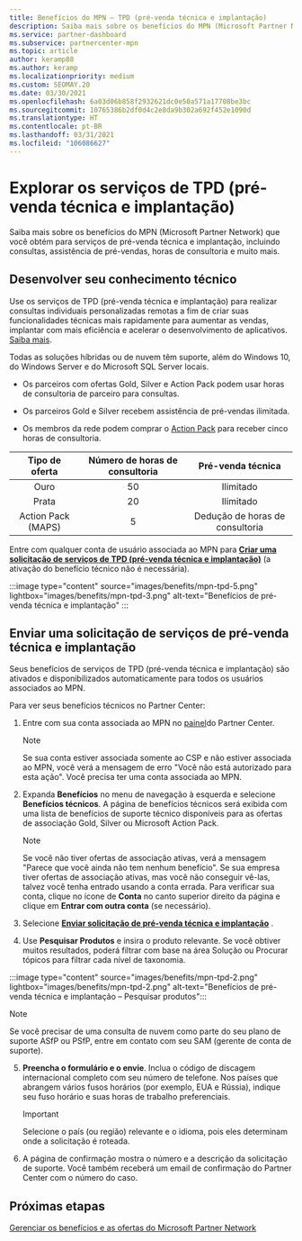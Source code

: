 ```yaml
---
title: Benefícios do MPN – TPD (pré-venda técnica e implantação)
description: Saiba mais sobre os benefícios do MPN (Microsoft Partner Network) para serviços de TPD (pré-venda técnica e implantação)
ms.service: partner-dashboard
ms.subservice: partnercenter-mpn
ms.topic: article
author: keramp88
ms.author: keramp
ms.localizationpriority: medium
ms.custom: SEOMAY.20
ms.date: 03/30/2021
ms.openlocfilehash: 6a03d06b858f2932621dc0e50a571a17708be3bc
ms.sourcegitcommit: 10765386b2df0d4c2e8da9b302a692f452e1090d
ms.translationtype: HT
ms.contentlocale: pt-BR
ms.lasthandoff: 03/31/2021
ms.locfileid: "106086627"
---
```

# <a name="explore-technical-presales-and-deployment-services-tpd"></a>Explorar os serviços de TPD (pré-venda técnica e implantação) 

Saiba mais sobre os benefícios do MPN (Microsoft Partner Network) que você obtém para serviços de pré-venda técnica e implantação, incluindo consultas, assistência de pré-vendas, horas de consultoria e muito mais.

## <a name="develop-your-technical-know-how"></a>Desenvolver seu conhecimento técnico

Use os serviços de TPD (pré-venda técnica e implantação) para realizar consultas individuais personalizadas remotas a fim de criar suas funcionalidades técnicas mais rapidamente para aumentar as vendas, implantar com mais eficiência e acelerar o desenvolvimento de aplicativos. [Saiba mais](https://aka.ms/TPD).

Todas as soluções híbridas ou de nuvem têm suporte, além do Windows 10, do Windows Server e do Microsoft SQL Server locais. 

- Os parceiros com ofertas Gold, Silver e Action Pack podem usar horas de consultoria de parceiro para consultas. 

- Os parceiros Gold e Silver recebem assistência de pré-vendas ilimitada. 

- Os membros da rede podem comprar o [Action Pack](https://partner.microsoft.com/membership/action-pack) para receber cinco horas de consultoria.  

|     Tipo de oferta    | Número de horas de consultoria |   Pré-venda técnica   |
|:-----------------:|:------------------------:|:----------------------:|
|        Ouro       |            50            |        Ilimitado       |
|       Prata      |            20            |        Ilimitado       |
| Action Pack (MAPS) |             5            | Dedução de horas de consultoria |

Entre com qualquer conta de usuário associada ao MPN para **[Criar uma solicitação de serviços de TPD (pré-venda técnica e implantação)](https://partner.microsoft.com/dashboard/mpn/membership/benefits/technical/createadvisoryhours-servicerequest)** (a ativação do benefício técnico não é necessária).

:::image type="content" source="images/benefits/mpn-tpd-5.png" lightbox="images/benefits/mpn-tpd-3.png" alt-text="Benefícios de pré-venda técnica e implantação" :::

## <a name="submit-a-technical-presales-and-deployment-services-request"></a>Enviar uma solicitação de serviços de pré-venda técnica e implantação 

Seus benefícios de serviços de TPD (pré-venda técnica e implantação) são ativados e disponibilizados automaticamente para todos os usuários associados ao MPN. 

Para ver seus benefícios técnicos no Partner Center:

1. Entre com sua conta associada ao MPN no [painel](https://partner.microsoft.com/dashboard)do Partner Center. 

   > [!NOTE]
   > Se sua conta estiver associada somente ao CSP e não estiver associada ao MPN, você verá a mensagem de erro "Você não está autorizado para esta ação". Você precisa ter uma conta associada ao MPN.

2. Expanda **Benefícios** no menu de navegação à esquerda e selecione **Benefícios técnicos**. A página de benefícios técnicos será exibida com uma lista de benefícios de suporte técnico disponíveis para as ofertas de associação Gold, Silver ou Microsoft Action Pack. 

   > [!NOTE]
   > Se você não tiver ofertas de associação ativas, verá a mensagem "Parece que você ainda não tem nenhum benefício". Se sua empresa tiver ofertas de associação ativas, mas você não conseguir vê-las, talvez você tenha entrado usando a conta errada. Para verificar sua conta, clique no ícone de **Conta** no canto superior direito da página e clique em **Entrar com outra conta** (se necessário).

3. Selecione **[Enviar solicitação de pré-venda técnica e implantação](https://partner.microsoft.com/dashboard/mpn/membership/benefits/technical/createadvisoryhours-servicerequest)** .

4. Use **Pesquisar Produtos** e insira o produto relevante. Se você obtiver muitos resultados, poderá filtrar com base na área Solução ou Procurar tópicos para filtrar cada nível de taxonomia.

:::image type="content" source="images/benefits/mpn-tpd-2.png" lightbox="images/benefits/mpn-tpd-2.png" alt-text="Benefícios de pré-venda técnica e implantação – Pesquisar produtos":::

   > [!NOTE]
   > Se você precisar de uma consulta de nuvem como parte do seu plano de suporte ASfP ou PSfP, entre em contato com seu SAM (gerente de conta de suporte).

5. **Preencha o formulário e o envie**. Inclua o código de discagem internacional completo com seu número de telefone. Nos países que abrangem vários fusos horários (por exemplo, EUA e Rússia), indique seu fuso horário e suas horas de trabalho preferenciais.

   > [!IMPORTANT]
   > Selecione o país (ou região) relevante e o idioma, pois eles determinam onde a solicitação é roteada.

6. A página de confirmação mostra o número e a descrição da solicitação de suporte. Você também receberá um email de confirmação do Partner Center com o número do caso.

## <a name="next-steps"></a>Próximas etapas

[Gerenciar os benefícios e as ofertas do Microsoft Partner Network](manage-your-partner-network-benefits.md)
